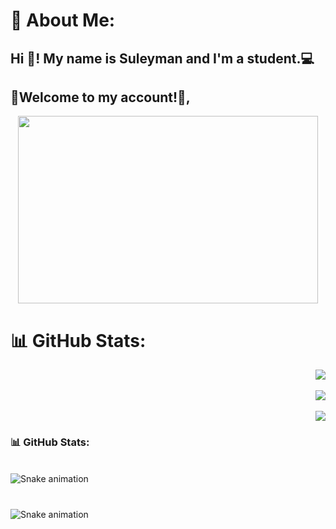 # 💫 About Me:
<h2 align="left">Hi 👋! My name is Suleyman and I'm a student.💻 </h2>

<h2 align="left">🌙Welcome to my account!🤝, </h2>


<div align="center">
  <img height="300" width="480" src="https://i.pinimg.com/originals/bf/78/09/bf7809ba939168726dc63ee4adc02c55.gif"  />
</div>

# 📊 GitHub Stats:

<div align="right">
  
![](https://github-readme-stats.vercel.app/api?username=Suleyman-Seyt-Aliev&theme=dark&hide_border=false&include_all_commits=false&count_private=false)<br/>
<br/>
![](https://github-readme-streak-stats.herokuapp.com/?user=Suleyman-Seyt-Aliev&theme=dark&hide_border=false)<br/>
<br/>
![](https://github-readme-stats.vercel.app/api/top-langs/?username=Suleyman-Seyt-Aliev&theme=dark&hide_border=false&include_all_commits=false&count_private=false&layout=compact)
</div>

###  📊 GitHub Stats:

<br clear="both"> 

<img src="https://raw.githubusercontent.com/Suleyman-Seyt-Aliev/output/main/index.html" alt="Snake animation" /> 

###

<!-- Proudly created with GPRM ( https://gprm.itsvg.in ) -->


###

<br clear="both">

<img src="https://raw.githubusercontent.com/maurodesouza/maurodesouza/output/snake.svg" alt="Snake animation" />

###
